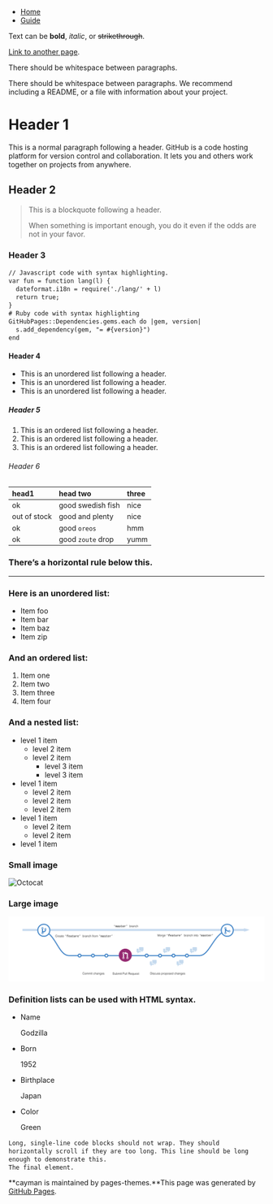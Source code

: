 <!-- docs/_sidebar.md -->

* [Home](/)
* [Guide](guide.md "The greatest guide in the world")



Text can be **bold**, *italic*, or ~~strikethrough~~.

[Link to another page](https://pages-themes.github.io/cayman/another-page.html).

There should be whitespace between paragraphs.

There should be whitespace between paragraphs. We recommend including a README, or a file with information about your project.

# Header 1

This is a normal paragraph following a header. GitHub is a code hosting platform for version control and collaboration. It lets you and others work together on projects from anywhere.

## Header 2

>   This is a blockquote following a header.
>
>   When something is important enough, you do it even if the odds are not in your favor.

### Header 3

```
// Javascript code with syntax highlighting.
var fun = function lang(l) {
  dateformat.i18n = require('./lang/' + l)
  return true;
}
# Ruby code with syntax highlighting
GitHubPages::Dependencies.gems.each do |gem, version|
  s.add_dependency(gem, "= #{version}")
end
```

#### Header 4

*   This is an unordered list following a header.
*   This is an unordered list following a header.
*   This is an unordered list following a header.

##### Header 5

1.  This is an ordered list following a header.
2.  This is an ordered list following a header.
3.  This is an ordered list following a header.

###### Header 6

| head1        | head two          | three |
| :----------- | :---------------- | :---- |
| ok           | good swedish fish | nice  |
| out of stock | good and plenty   | nice  |
| ok           | good `oreos`      | hmm   |
| ok           | good `zoute` drop | yumm  |

### There’s a horizontal rule below this.

------

### Here is an unordered list:

*   Item foo
*   Item bar
*   Item baz
*   Item zip

### And an ordered list:

1.  Item one
2.  Item two
3.  Item three
4.  Item four

### And a nested list:

*   level 1 item
    *   level 2 item
    *   level 2 item
        *   level 3 item
        *   level 3 item
*   level 1 item
    *   level 2 item
    *   level 2 item
    *   level 2 item
*   level 1 item
    *   level 2 item
    *   level 2 item
*   level 1 item

### Small image

![Octocat](https://assets-cdn.github.com/images/icons/emoji/octocat.png)

### Large image

![Branching](images/branching.png)

### Definition lists can be used with HTML syntax.

*   Name

    Godzilla

*   Born

    1952

*   Birthplace

    Japan

*   Color

    Green

```
Long, single-line code blocks should not wrap. They should horizontally scroll if they are too long. This line should be long enough to demonstrate this.
The final element.
```

**cayman is maintained by pages-themes.**This page was generated by [GitHub Pages](https://pages.github.com/).